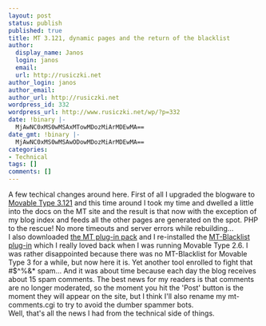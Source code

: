 ```yaml
---
layout: post
status: publish
published: true
title: MT 3.121, dynamic pages and the return of the blacklist
author:
  display_name: Janos
  login: janos
  email: 
  url: http://rusiczki.net
author_login: janos
author_email: 
author_url: http://rusiczki.net
wordpress_id: 332
wordpress_url: http://www.rusiczki.net/wp/?p=332
date: !binary |-
  MjAwNC0xMS0wMSAxMTowMDozMiArMDEwMA==
date_gmt: !binary |-
  MjAwNC0xMS0wMSAwODowMDozMiArMDEwMA==
categories:
- Technical
tags: []
comments: []
---
```

<p>A few techical changes around here. First of all I upgraded the blogware to <a href="http://www.movabletype.org/news/2004/10/movable_type_312_release.shtml">Movable Type 3.121</a> and this time around I took my time and dwelled a little into the docs on the MT site and the result is that now with the exception of my blog index and feeds all the other pages are generated on the spot. PHP to the rescue! No more timeouts and server errors while rebuilding...<br />
I also downloaded <a href="http://www.movabletype.org/developers_contest_plugin_pack_2004.shtml">the MT plug-in pack</a> and I re-installed the <a href="http://www.jayallen.org/projects/mt-blacklist/">MT-Blacklist plug-in</a> which I really loved back when I was running Movable Type 2.6. I was rather disappointed because there was no MT-Blacklist for Movable Type 3 for a while, but now here it is. Yet another tool enrolled to fight that #$^%&* spam... And it was about time because each day the blog receives about 15 spam comments. The best news for my readers is that comments are no longer moderated, so the moment you hit the 'Post' button is the moment they will appear on the site, but I think I'll also rename my mt-comments.cgi to try to avoid the dumber spammer bots.<br />
Well, that's all the news I had from the technical side of things.</p>
